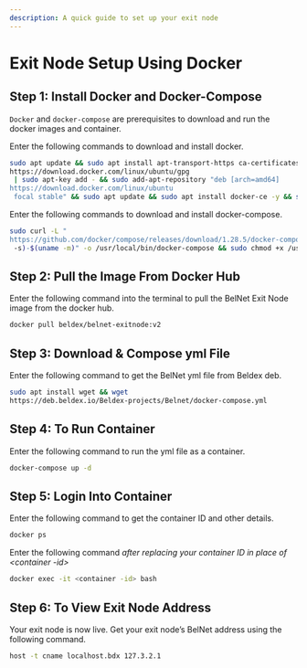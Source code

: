 ```yaml
---
description: A quick guide to set up your exit node
---
```


# Exit Node Setup Using Docker

## Step 1: Install Docker and Docker-Compose

`Docker` and `docker-compose` are prerequisites to download and run the docker images and container.

Enter the following commands to download and install docker.

```bash
sudo apt update && sudo apt install apt-transport-https ca-certificates curl software-properties-common -y && curl -fsSL 
https://download.docker.com/linux/ubuntu/gpg
 | sudo apt-key add - && sudo add-apt-repository "deb [arch=amd64] 
https://download.docker.com/linux/ubuntu
 focal stable" && sudo apt update && sudo apt install docker-ce -y && sudo systemctl status docker
```

Enter the following commands to download and install docker-compose.

```bash
sudo curl -L "
https://github.com/docker/compose/releases/download/1.28.5/docker-compose-$(uname
 -s)-$(uname -m)" -o /usr/local/bin/docker-compose && sudo chmod +x /usr/local/bin/docker-compose && docker-compose --version
```

## Step 2: Pull the Image From Docker Hub

Enter the following command into the terminal to pull the BelNet Exit Node image from the docker hub.

```bash
docker pull beldex/belnet-exitnode:v2
```

## Step 3: Download & Compose yml File

Enter the following command to get the BelNet yml file from Beldex deb.

```bash
sudo apt install wget && wget 
https://deb.beldex.io/Beldex-projects/Belnet/docker-compose.yml
```

## Step 4: To Run Container

Enter the following command to run the yml file as a container.

```bash
docker-compose up -d
```

## Step 5: Login Into Container

Enter the following command to get the container ID and other details.

```bash
docker ps
```

Enter the following command _after replacing your container ID in place of \<container -id>_

```bash
docker exec -it <container -id> bash
```

## Step 6: To View Exit Node Address

Your exit node is now live. Get your exit node’s BelNet address using the following command.

```bash
host -t cname localhost.bdx 127.3.2.1
```
